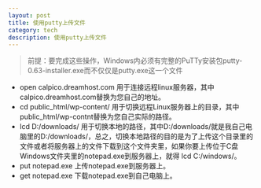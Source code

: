 ```yaml
---
layout: post
title: 使用putty上传文件
category: tech
description: 使用putty上传文件
---
```

<!-- ######2014-10-24-使用putty上传文件.md -->

>前提：要完成这些操作，Windows内必须有完整的PuTTy安装包putty-0.63-installer.exe而不仅仅是putty.exe这一个文件

* open calpico.dreamhost.com 用于连接远程linux服务器，其中calpico.dreamhost.com替换为您自己的地址。
* cd public_html/wp-content/ 用于切换远程Linux服务器上的目录，其中public_html/wp-contnt替换为您自己实际的路径。
* lcd D:/downloads/ 用于切换本地的路径，其中D:/downloads/就是我自己电脑里的D:/downloads/，总之，切换本地路径的目的是为了上传这个目录里的文件或者将服务器上的文件下载到这个文件夹里，如果你要上传位于C盘Windows文件夹里的notepad.exe到服务器上，就得 lcd C:/windows/。
* put notepad.exe 上传notepad.exe到服务器上。
* get notepad.exe 下载notepad.exe到自己电脑上。